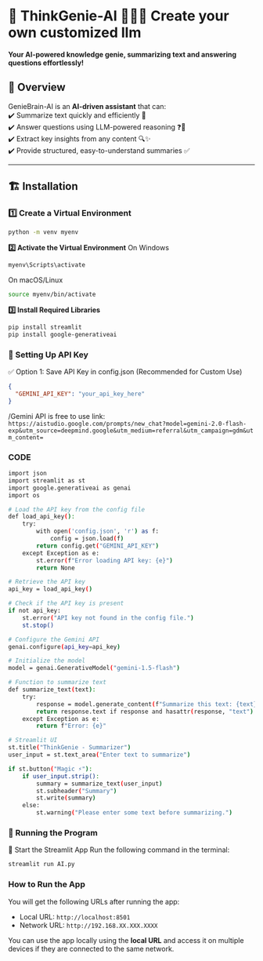 # 🚀 ThinkGenie-AI 🧞‍♂️✨  Create your own customized llm
**Your AI-powered knowledge genie, summarizing text and answering questions effortlessly!**  

## 📝 Overview  
GenieBrain-AI is an **AI-driven assistant** that can:  
✔️ Summarize text quickly and efficiently 📜  
✔️ Answer questions using LLM-powered reasoning ❓🤖  
✔️ Extract key insights from any content 🔍✨  
✔️ Provide structured, easy-to-understand summaries ✅  

---

## 🏗️ Installation  

### 1️⃣ Create a Virtual Environment  
```sh
python -m venv myenv

```
**2️⃣ Activate the Virtual Environment**
On Windows
```sh
myenv\Scripts\activate
```
On macOS/Linux
```sh
source myenv/bin/activate

```
**3️⃣ Install Required Libraries**
```sh
pip install streamlit  
pip install google-generativeai
```
### 🔑 Setting Up API Key
✅ Option 1: Save API Key in config.json (Recommended for Custom Use)

```json
{
  "GEMINI_API_KEY": "your_api_key_here"
}

```
/Gemini API is free to use link: ```https://aistudio.google.com/prompts/new_chat?model=gemini-2.0-flash-exp&utm_source=deepmind.google&utm_medium=referral&utm_campaign=gdm&utm_content=```

### CODE
```bash
import json
import streamlit as st
import google.generativeai as genai
import os

# Load the API key from the config file
def load_api_key():
    try:
        with open('config.json', 'r') as f:
            config = json.load(f)
        return config.get("GEMINI_API_KEY")
    except Exception as e:
        st.error(f"Error loading API key: {e}")
        return None

# Retrieve the API key
api_key = load_api_key()

# Check if the API key is present
if not api_key:
    st.error("API key not found in the config file.")
    st.stop()

# Configure the Gemini API
genai.configure(api_key=api_key)

# Initialize the model
model = genai.GenerativeModel("gemini-1.5-flash")

# Function to summarize text
def summarize_text(text):
    try:
        response = model.generate_content(f"Summarize this text: {text}")
        return response.text if response and hasattr(response, "text") else "No summary generated."
    except Exception as e:
        return f"Error: {e}"

# Streamlit UI
st.title("ThinkGenie - Summarizer")
user_input = st.text_area("Enter text to summarize")

if st.button("Magic ⚡"):
    if user_input.strip():
        summary = summarize_text(user_input)
        st.subheader("Summary")
        st.write(summary)
    else:
        st.warning("Please enter some text before summarizing.")

```

### 🚀 Running the Program
  
🔹 Start the Streamlit App
Run the following command in the terminal:
```bash
streamlit run AI.py
```

### How to Run the App

You will get the following URLs after running the app:

- Local URL: `http://localhost:8501`
- Network URL: `http://192.168.XX.XXX.XXXX`

You can use the app locally using the **local URL** and access it on multiple devices if they are connected to the same network.

